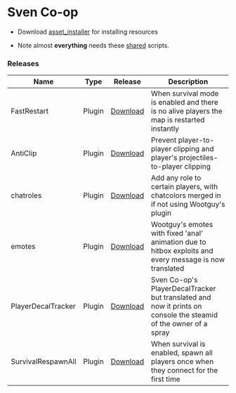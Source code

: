 # Sven Co-op

- Download [asset_installer](https://github.com/Mikk155/Sven-Co-op/releases/tag/asset_installer) for installing resources

- Note almost **everything** needs these [shared](https://github.com/Mikk155/Sven-Co-op/releases/tag/shared) scripts.
### Releases

| Name | Type | Release | Description |
|---|---|---|---|
| FastRestart | Plugin | [Download](https://github.com/Mikk155/Sven-Co-op/releases/tag/plugin) | When survival mode is enabled and there is no alive players the map is restarted  instantly |
| AntiClip | Plugin | [Download](https://github.com/Mikk155/Sven-Co-op/releases/tag/AntiClip) | Prevent player-to-player clipping and player's projectiles-to-player clipping |
| chatroles | Plugin | [Download](https://github.com/Mikk155/Sven-Co-op/releases/tag/chatroles) | Add any role to certain players, with chatcolors merged in if not using Wootguy's plugin |
| emotes | Plugin | [Download](https://github.com/Mikk155/Sven-Co-op/releases/tag/emotes) | Wootguy's emotes with fixed 'anal' animation due to hitbox exploits and every message is now translated |
| PlayerDecalTracker | Plugin | [Download](https://github.com/Mikk155/Sven-Co-op/releases/tag/PlayerDecalTracker) | Sven Co-op's PlayerDecalTracker but translated and now it prints on console the steamid of the owner of a spray |
| SurvivalRespawnAll | Plugin | [Download](https://github.com/Mikk155/Sven-Co-op/releases/tag/SurvivalRespawnAll) | When survival is enabled, spawn all players once when they connect for the first time |